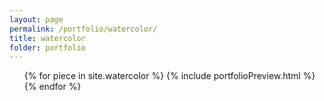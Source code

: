 ```yaml
---
layout: page
permalink: /portfolio/watercolor/
title: watercolor
folder: portfolio
---
```


<ul class="post-list">
{% for piece in site.watercolor %}
	{% include portfolioPreview.html %}
{% endfor %}
</ul>